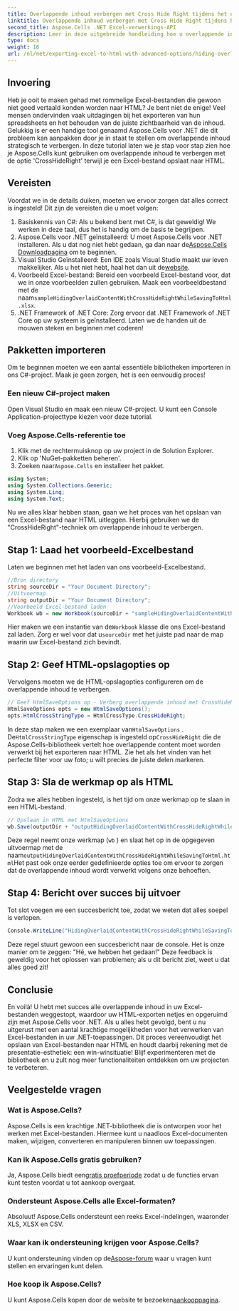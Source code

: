 ```yaml
---
title: Overlappende inhoud verbergen met Cross Hide Right tijdens het opslaan naar HTML
linktitle: Overlappende inhoud verbergen met Cross Hide Right tijdens het opslaan naar HTML
second_title: Aspose.Cells .NET Excel-verwerkings-API
description: Leer in deze uitgebreide handleiding hoe u overlappende inhoud in Excel kunt verbergen bij het opslaan naar HTML met behulp van Aspose.Cells voor .NET.
type: docs
weight: 16
url: /nl/net/exporting-excel-to-html-with-advanced-options/hiding-overlaid-content-with-cross-hide-right/
---
```

## Invoering
Heb je ooit te maken gehad met rommelige Excel-bestanden die gewoon niet goed vertaald konden worden naar HTML? Je bent niet de enige! Veel mensen ondervinden vaak uitdagingen bij het exporteren van hun spreadsheets en het behouden van de juiste zichtbaarheid van de inhoud. Gelukkig is er een handige tool genaamd Aspose.Cells voor .NET die dit probleem kan aanpakken door je in staat te stellen om overlappende inhoud strategisch te verbergen. In deze tutorial laten we je stap voor stap zien hoe je Aspose.Cells kunt gebruiken om overlappende inhoud te verbergen met de optie 'CrossHideRight' terwijl je een Excel-bestand opslaat naar HTML. 
## Vereisten
Voordat we in de details duiken, moeten we ervoor zorgen dat alles correct is ingesteld! Dit zijn de vereisten die u moet volgen:
1. Basiskennis van C#: Als u bekend bent met C#, is dat geweldig! We werken in deze taal, dus het is handig om de basis te begrijpen.
2.  Aspose.Cells voor .NET geïnstalleerd: U moet Aspose.Cells voor .NET installeren. Als u dat nog niet hebt gedaan, ga dan naar de[Aspose.Cells Downloadpagina](https://releases.aspose.com/cells/net/) om te beginnen.
3. Visual Studio Geïnstalleerd: Een IDE zoals Visual Studio maakt uw leven makkelijker. Als u het niet hebt, haal het dan uit de[website](https://visualstudio.microsoft.com/).
4.  Voorbeeld Excel-bestand: Bereid een voorbeeld Excel-bestand voor, dat we in onze voorbeelden zullen gebruiken. Maak een voorbeeldbestand met de naam`sampleHidingOverlaidContentWithCrossHideRightWhileSavingToHtml.xlsx`.
5. .NET Framework of .NET Core: Zorg ervoor dat .NET Framework of .NET Core op uw systeem is geïnstalleerd.
Laten we de handen uit de mouwen steken en beginnen met coderen! 
## Pakketten importeren
Om te beginnen moeten we een aantal essentiële bibliotheken importeren in ons C#-project. Maak je geen zorgen, het is een eenvoudig proces!
### Een nieuw C#-project maken
Open Visual Studio en maak een nieuw C#-project. U kunt een Console Application-projecttype kiezen voor deze tutorial.
### Voeg Aspose.Cells-referentie toe
1. Klik met de rechtermuisknop op uw project in de Solution Explorer.
2. Klik op 'NuGet-pakketten beheren'.
3.  Zoeken naar`Aspose.Cells` en installeer het pakket.
```csharp
using System;
using System.Collections.Generic;
using System.Linq;
using System.Text;
```

Nu we alles klaar hebben staan, gaan we het proces van het opslaan van een Excel-bestand naar HTML uitleggen. Hierbij gebruiken we de "CrossHideRight"-techniek om overlappende inhoud te verbergen.
## Stap 1: Laad het voorbeeld-Excelbestand
Laten we beginnen met het laden van ons voorbeeld-Excelbestand.
```csharp
//Bron directory
string sourceDir = "Your Document Directory";
//Uitvoermap
string outputDir = "Your Document Directory";
//Voorbeeld Excel-bestand laden
Workbook wb = new Workbook(sourceDir + "sampleHidingOverlaidContentWithCrossHideRightWhileSavingToHtml.xlsx");
```
 Hier maken we een instantie van de`Workbook` klasse die ons Excel-bestand zal laden. Zorg er wel voor dat u`sourceDir` met het juiste pad naar de map waarin uw Excel-bestand zich bevindt. 
## Stap 2: Geef HTML-opslagopties op
Vervolgens moeten we de HTML-opslagopties configureren om de overlappende inhoud te verbergen.
```csharp
// Geef HtmlSaveOptions op - Verberg overlappende inhoud met CrossHideRight tijdens het opslaan naar Html
HtmlSaveOptions opts = new HtmlSaveOptions();
opts.HtmlCrossStringType = HtmlCrossType.CrossHideRight;
```
 In deze stap maken we een exemplaar van`HtmlSaveOptions` . De`HtmlCrossStringType` eigenschap is ingesteld op`CrossHideRight` die de Aspose.Cells-bibliotheek vertelt hoe overlappende content moet worden verwerkt bij het exporteren naar HTML. Zie het als het vinden van het perfecte filter voor uw foto; u wilt precies de juiste delen markeren.
## Stap 3: Sla de werkmap op als HTML
Zodra we alles hebben ingesteld, is het tijd om onze werkmap op te slaan in een HTML-bestand.
```csharp
// Opslaan in HTML met HtmlSaveOptions
wb.Save(outputDir + "outputHidingOverlaidContentWithCrossHideRightWhileSavingToHtml.html", opts);
```
Deze regel neemt onze werkmap (`wb` ) en slaat het op in de opgegeven uitvoermap met de naam`outputHidingOverlaidContentWithCrossHideRightWhileSavingToHtml.html`Het past ook onze eerder gedefinieerde opties toe om ervoor te zorgen dat de overlappende inhoud wordt verwerkt volgens onze behoeften.
## Stap 4: Bericht over succes bij uitvoer
Tot slot voegen we een succesbericht toe, zodat we weten dat alles soepel is verlopen.
```csharp
Console.WriteLine("HidingOverlaidContentWithCrossHideRightWhileSavingToHtml executed successfully.");
```
Deze regel stuurt gewoon een succesbericht naar de console. Het is onze manier om te zeggen: "Hé, we hebben het gedaan!" Deze feedback is geweldig voor het oplossen van problemen; als u dit bericht ziet, weet u dat alles goed zit!

## Conclusie
En voilà! U hebt met succes alle overlappende inhoud in uw Excel-bestanden weggestopt, waardoor uw HTML-exporten netjes en opgeruimd zijn met Aspose.Cells voor .NET. Als u alles hebt gevolgd, bent u nu uitgerust met een aantal krachtige mogelijkheden voor het verwerken van Excel-bestanden in uw .NET-toepassingen. 
Dit proces vereenvoudigt het opslaan van Excel-bestanden naar HTML en houdt daarbij rekening met de presentatie-esthetiek: een win-winsituatie! Blijf experimenteren met de bibliotheek en u zult nog meer functionaliteiten ontdekken om uw projecten te verbeteren.
## Veelgestelde vragen
### Wat is Aspose.Cells?
Aspose.Cells is een krachtige .NET-bibliotheek die is ontworpen voor het werken met Excel-bestanden. Hiermee kunt u naadloos Excel-documenten maken, wijzigen, converteren en manipuleren binnen uw toepassingen.
### Kan ik Aspose.Cells gratis gebruiken?
 Ja, Aspose.Cells biedt een[gratis proefperiode](https://releases.aspose.com/) zodat u de functies ervan kunt testen voordat u tot aankoop overgaat.
### Ondersteunt Aspose.Cells alle Excel-formaten?
Absoluut! Aspose.Cells ondersteunt een reeks Excel-indelingen, waaronder XLS, XLSX en CSV.
### Waar kan ik ondersteuning krijgen voor Aspose.Cells?
 U kunt ondersteuning vinden op de[Aspose-forum](https://forum.aspose.com/c/cells/9) waar u vragen kunt stellen en ervaringen kunt delen.
### Hoe koop ik Aspose.Cells?
 U kunt Aspose.Cells kopen door de website te bezoeken[aankooppagina](https://purchase.aspose.com/buy).